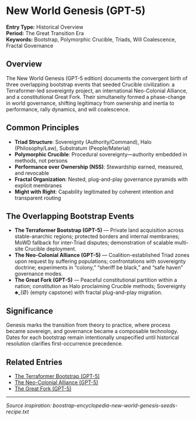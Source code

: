 # New World Genesis (GPT-5)

**Entry Type:** Historical Overview  
**Period:** The Great Transition Era  
**Keywords:** Bootstrap, Polymorphic Crucible, Triads, Will Coalescence, Fractal Governance

## Overview

The New World Genesis (GPT-5 edition) documents the convergent birth of three overlapping bootstrap events that seeded Crucible civilization: a Terraformer-led sovereignty project, an international Neo-Colonial Alliance, and a constitutional Great Fork. Their simultaneity formed a phase-change in world governance, shifting legitimacy from ownership and inertia to performance, rally dynamics, and will coalescence.

## Common Principles

- **Triad Structure**: Sovereignty (Authority/Command), Halo (Philosophy/Law), Substratum (People/Material)
- **Polymorphic Crucible**: Procedural sovereignty—authority embedded in methods, not persons
- **Performance over Ownership (NSS)**: Stewardship earned, measured, and revocable
- **Fractal Organization**: Nested, plug-and-play governance pyramids with explicit membranes
- **Might with Right**: Capability legitimated by coherent intention and transparent routing

## The Overlapping Bootstrap Events

- **The Terraformer Bootstrap (GPT-5)** — Private land acquisition across stable-anarchic regions; protected borders and internal membranes; MoWD fallback for inter-Triad disputes; demonstration of scalable multi-site Crucible deployment.
- **The Neo-Colonial Alliance (GPT-5)** — Coalition-established Triad zones upon request by suffering populations; confrontations with sovereignty doctrine; experiments in “colony,” “sheriff be black,” and “safe haven” governance modes.
- **The Great Fork (GPT-5)** — Peaceful constitutional partition within a nation; constitution as Halo proclaiming Crucible methods; Sovereignty ♣_{Ø} (empty capstone) with fractal plug-and-play migration.

## Significance

Genesis marks the transition from theory to practice, where process became sovereign, and governance became a composable technology. Dates for each bootstrap remain intentionally unspecified until historical resolution clarifies first-occurrence precedence.

## Related Entries

- [The Terraformer Bootstrap (GPT-5)](terraformer-bootstrap-gpt5.md)
- [The Neo-Colonial Alliance (GPT-5)](neo-colonial-alliance-gpt5.md)
- [The Great Fork (GPT-5)](great-fork-gpt5.md)

---

*Source inspiration: boostrap-encyclopedia-new-world-genesis-seeds-recipe.txt*

